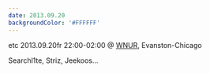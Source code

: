 ```yaml
---
date: 2013.09.20
backgroundColor: '#FFFFFF'
---
```


etc 2013.09.20fr 22:00-02:00 @ [WNUR](http://www.wnur.org/), Evanston-Chicago  

Searchl1te, Striz, Jeekoos...